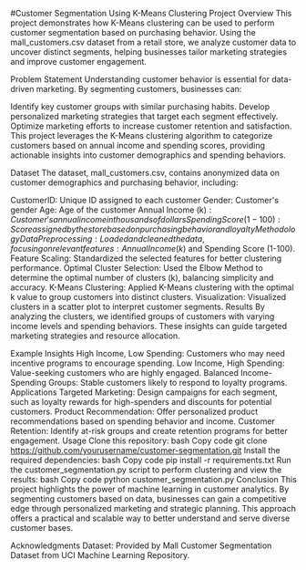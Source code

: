 #Customer Segmentation Using K-Means Clustering
Project Overview
This project demonstrates how K-Means clustering can be used to perform customer segmentation based on purchasing behavior. Using the mall_customers.csv dataset from a retail store, we analyze customer data to uncover distinct segments, helping businesses tailor marketing strategies and improve customer engagement.

Problem Statement
Understanding customer behavior is essential for data-driven marketing. By segmenting customers, businesses can:

Identify key customer groups with similar purchasing habits.
Develop personalized marketing strategies that target each segment effectively.
Optimize marketing efforts to increase customer retention and satisfaction.
This project leverages the K-Means clustering algorithm to categorize customers based on annual income and spending scores, providing actionable insights into customer demographics and spending behaviors.

Dataset
The dataset, mall_customers.csv, contains anonymized data on customer demographics and purchasing behavior, including:

CustomerID: Unique ID assigned to each customer
Gender: Customer's gender
Age: Age of the customer
Annual Income (k$): Customer's annual income in thousands of dollars
Spending Score (1-100): Score assigned by the store based on purchasing behavior and loyalty
Methodology
Data Preprocessing: Loaded and cleaned the data, focusing on relevant features: Annual Income (k$) and Spending Score (1-100).
Feature Scaling: Standardized the selected features for better clustering performance.
Optimal Cluster Selection: Used the Elbow Method to determine the optimal number of clusters (k), balancing simplicity and accuracy.
K-Means Clustering: Applied K-Means clustering with the optimal k value to group customers into distinct clusters.
Visualization: Visualized clusters in a scatter plot to interpret customer segments.
Results
By analyzing the clusters, we identified groups of customers with varying income levels and spending behaviors. These insights can guide targeted marketing strategies and resource allocation.

Example Insights
High Income, Low Spending: Customers who may need incentive programs to encourage spending.
Low Income, High Spending: Value-seeking customers who are highly engaged.
Balanced Income-Spending Groups: Stable customers likely to respond to loyalty programs.
Applications
Targeted Marketing: Design campaigns for each segment, such as loyalty rewards for high-spenders and discounts for potential customers.
Product Recommendation: Offer personalized product recommendations based on spending behavior and income.
Customer Retention: Identify at-risk groups and create retention programs for better engagement.
Usage
Clone this repository:
bash
Copy code
git clone https://github.com/yourusername/customer-segmentation.git
Install the required dependencies:
bash
Copy code
pip install -r requirements.txt
Run the customer_segmentation.py script to perform clustering and view the results:
bash
Copy code
python customer_segmentation.py
Conclusion
This project highlights the power of machine learning in customer analytics. By segmenting customers based on data, businesses can gain a competitive edge through personalized marketing and strategic planning. This approach offers a practical and scalable way to better understand and serve diverse customer bases.

Acknowledgments
Dataset: Provided by Mall Customer Segmentation Dataset from UCI Machine Learning Repository.

